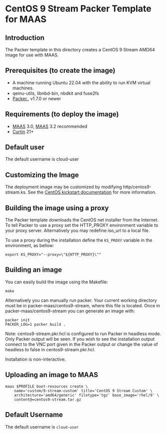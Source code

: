 # CentOS 9 Stream Packer Template for MAAS

## Introduction

The Packer template in this directory creates a CentOS 9 Stream AMD64 image for use
with MAAS.

## Prerequisites (to create the image)

* A machine running Ubuntu 22.04 with the ability to run KVM virtual machines.
* qemu-utils, libnbd-bin, nbdkit and fuse2fs
* [Packer.](https://www.packer.io/intro/getting-started/install.html), v1.7.0 or newer

## Requirements (to deploy the image)

* [MAAS](https://maas.io) 3.0, [MAAS](https://maas.io) 3.2 recommended
* [Curtin](https://launchpad.net/curtin) 21+

## Default user

The default username is cloud-user

## Customizing the Image

The deployment image may be customized by modifying http/centos9-stream.ks. See the [CentOS kickstart documentation](https://docs.centos.org/en-US/centos/install-guide/Kickstart2/) for more information.

## Building the image using a proxy

The Packer template downloads the CentOS net installer from the Internet. To
tell Packer to use a proxy set the HTTP_PROXY environment variable to your proxy
server. Alternatively you may redefine iso_url to a local file.

To use a proxy during the installation define the `KS_PROXY` variable in the
environment, as bellow:

```shell
export KS_PROXY="--proxy=\"${HTTP_PROXY}\""
```

## Building an image

You can easily build the image using the Makefile:

```shell
make
```

Alternatively you can manually run packer. Your current working directory must
be in packer-maas/centos9-stream, where this file is located. Once in
packer-maas/centos9-stream you can generate an image with:

```shell
packer init
PACKER_LOG=1 packer build .
```

Note: centos9-stream.pkr.hcl is configured to run Packer in headless mode. Only Packer
output will be seen. If you wish to see the installation output connect to the
VNC port given in the Packer output or change the value of headless to false in
centos9-stream.pkr.hcl.

Installation is non-interactive.

## Uploading an image to MAAS

```shell
maas $PROFILE boot-resources create \
    name='custom/9-stream-custom' title='CentOS 9 Stream Custom' \
    architecture='amd64/generic' filetype='tgz' base_image='rhel/9' \
    content@=centos9-stream.tar.gz
```

## Default Username

The default username is ```cloud-user```
